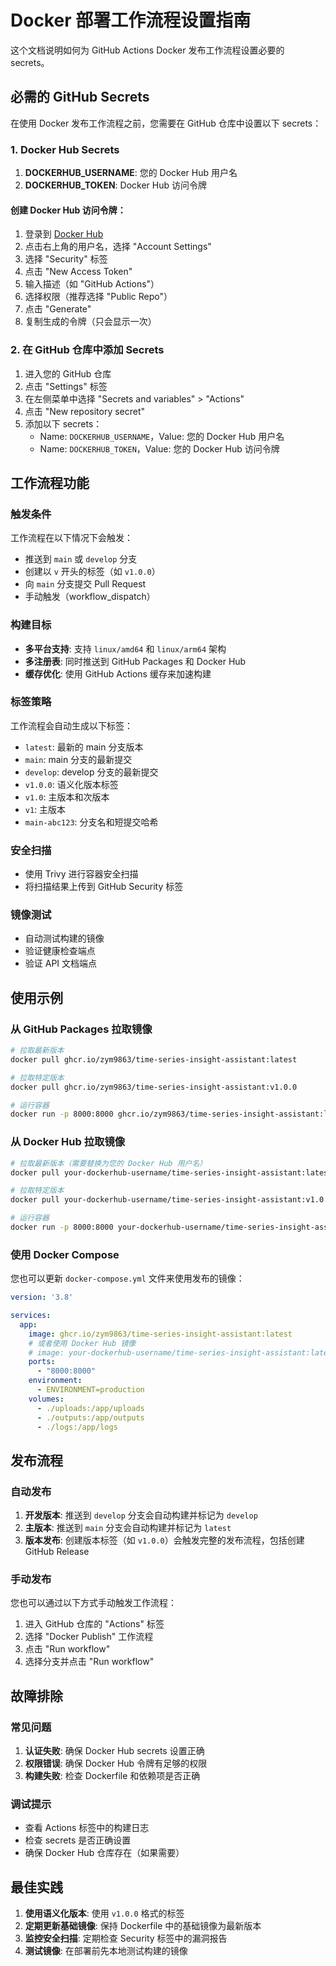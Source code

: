 # Docker 部署工作流程设置指南

这个文档说明如何为 GitHub Actions Docker 发布工作流程设置必要的 secrets。

## 必需的 GitHub Secrets

在使用 Docker 发布工作流程之前，您需要在 GitHub 仓库中设置以下 secrets：

### 1. Docker Hub Secrets

1. **DOCKERHUB_USERNAME**: 您的 Docker Hub 用户名
2. **DOCKERHUB_TOKEN**: Docker Hub 访问令牌

#### 创建 Docker Hub 访问令牌：

1. 登录到 [Docker Hub](https://hub.docker.com/)
2. 点击右上角的用户名，选择 "Account Settings"
3. 选择 "Security" 标签
4. 点击 "New Access Token"
5. 输入描述（如 "GitHub Actions"）
6. 选择权限（推荐选择 "Public Repo"）
7. 点击 "Generate"
8. 复制生成的令牌（只会显示一次）

### 2. 在 GitHub 仓库中添加 Secrets

1. 进入您的 GitHub 仓库
2. 点击 "Settings" 标签
3. 在左侧菜单中选择 "Secrets and variables" > "Actions"
4. 点击 "New repository secret"
5. 添加以下 secrets：
   - Name: `DOCKERHUB_USERNAME`，Value: 您的 Docker Hub 用户名
   - Name: `DOCKERHUB_TOKEN`，Value: 您的 Docker Hub 访问令牌

## 工作流程功能

### 触发条件

工作流程在以下情况下会触发：

- 推送到 `main` 或 `develop` 分支
- 创建以 `v` 开头的标签（如 `v1.0.0`）
- 向 `main` 分支提交 Pull Request
- 手动触发（workflow_dispatch）

### 构建目标

- **多平台支持**: 支持 `linux/amd64` 和 `linux/arm64` 架构
- **多注册表**: 同时推送到 GitHub Packages 和 Docker Hub
- **缓存优化**: 使用 GitHub Actions 缓存来加速构建

### 标签策略

工作流程会自动生成以下标签：

- `latest`: 最新的 main 分支版本
- `main`: main 分支的最新提交
- `develop`: develop 分支的最新提交
- `v1.0.0`: 语义化版本标签
- `v1.0`: 主版本和次版本
- `v1`: 主版本
- `main-abc123`: 分支名和短提交哈希

### 安全扫描

- 使用 Trivy 进行容器安全扫描
- 将扫描结果上传到 GitHub Security 标签

### 镜像测试

- 自动测试构建的镜像
- 验证健康检查端点
- 验证 API 文档端点

## 使用示例

### 从 GitHub Packages 拉取镜像

```bash
# 拉取最新版本
docker pull ghcr.io/zym9863/time-series-insight-assistant:latest

# 拉取特定版本
docker pull ghcr.io/zym9863/time-series-insight-assistant:v1.0.0

# 运行容器
docker run -p 8000:8000 ghcr.io/zym9863/time-series-insight-assistant:latest
```

### 从 Docker Hub 拉取镜像

```bash
# 拉取最新版本（需要替换为您的 Docker Hub 用户名）
docker pull your-dockerhub-username/time-series-insight-assistant:latest

# 拉取特定版本
docker pull your-dockerhub-username/time-series-insight-assistant:v1.0.0

# 运行容器
docker run -p 8000:8000 your-dockerhub-username/time-series-insight-assistant:latest
```

### 使用 Docker Compose

您也可以更新 `docker-compose.yml` 文件来使用发布的镜像：

```yaml
version: '3.8'

services:
  app:
    image: ghcr.io/zym9863/time-series-insight-assistant:latest
    # 或者使用 Docker Hub 镜像
    # image: your-dockerhub-username/time-series-insight-assistant:latest
    ports:
      - "8000:8000"
    environment:
      - ENVIRONMENT=production
    volumes:
      - ./uploads:/app/uploads
      - ./outputs:/app/outputs
      - ./logs:/app/logs
```

## 发布流程

### 自动发布

1. **开发版本**: 推送到 `develop` 分支会自动构建并标记为 `develop`
2. **主版本**: 推送到 `main` 分支会自动构建并标记为 `latest`
3. **版本发布**: 创建版本标签（如 `v1.0.0`）会触发完整的发布流程，包括创建 GitHub Release

### 手动发布

您也可以通过以下方式手动触发工作流程：

1. 进入 GitHub 仓库的 "Actions" 标签
2. 选择 "Docker Publish" 工作流程
3. 点击 "Run workflow"
4. 选择分支并点击 "Run workflow"

## 故障排除

### 常见问题

1. **认证失败**: 确保 Docker Hub secrets 设置正确
2. **权限错误**: 确保 Docker Hub 令牌有足够的权限
3. **构建失败**: 检查 Dockerfile 和依赖项是否正确

### 调试提示

- 查看 Actions 标签中的构建日志
- 检查 secrets 是否正确设置
- 确保 Docker Hub 仓库存在（如果需要）

## 最佳实践

1. **使用语义化版本**: 使用 `v1.0.0` 格式的标签
2. **定期更新基础镜像**: 保持 Dockerfile 中的基础镜像为最新版本
3. **监控安全扫描**: 定期检查 Security 标签中的漏洞报告
4. **测试镜像**: 在部署前先本地测试构建的镜像
